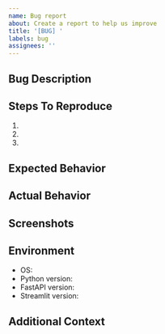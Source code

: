 ```yaml
---
name: Bug report
about: Create a report to help us improve
title: '[BUG] '
labels: bug
assignees: ''
---
```


## Bug Description
<!-- A clear and concise description of what the bug is -->

## Steps To Reproduce
1. <!-- First step -->
2. <!-- Second step -->
3. <!-- And so on -->

## Expected Behavior
<!-- A clear description of what you expected to happen -->

## Actual Behavior
<!-- A clear description of what actually happened -->

## Screenshots
<!-- If applicable, add screenshots to help explain your problem -->

## Environment
- OS: <!-- e.g. Windows 10, macOS 12.4, Ubuntu 22.04 -->
- Python version: <!-- e.g. 3.10.4 -->
- FastAPI version: <!-- e.g. 0.104.1 -->
- Streamlit version: <!-- e.g. 1.28.2 -->

## Additional Context
<!-- Add any other context about the problem here -->

